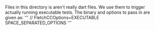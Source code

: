 <!---
Copyright (c) 2015, the Fletch project authors. Please see the AUTHORS file
for details. All rights reserved. Use of this source code is governed by a
BSD-style license that can be found in the LICENSE.md file.
-->

Files in this directory is aren't really dart files. We use them to
trigger actually running executable tests.  The binary and options to
pass in are given as:
'''
// FletchCCOptions=EXECUTABLE SPACE_SEPARATED_OPTIONS
'''
